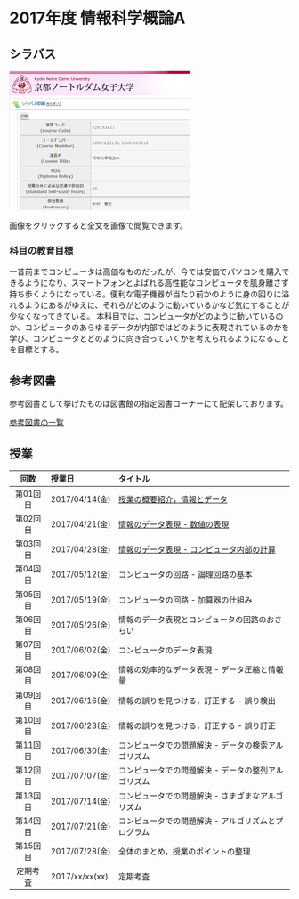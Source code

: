 # 2017年度 情報科学概論A

## シラバス

[![](2017iisA/syllabus-mini.png)](2017iisA/syllabus.png)

画像をクリックすると全文を画像で閲覧できます。

### 科目の教育目標

一昔前までコンピュータは高価なものだったが、今では安価でパソコンを購入できるようになり、スマートフォンとよばれる高性能なコンピュータを肌身離さず持ち歩くようになっている。便利な電子機器が当たり前かのように身の回りに溢れるようにあるがゆえに、それらがどのように動いているかなど気にすることが少なくなってきている。
本科目では、コンピュータがどのように動いているのか、コンピュータのあらゆるデータが内部ではどのように表現されているのかを学び、コンピュータとどのように向き合っていくかを考えられるようになることを目標とする。

## 参考図書

参考図書として挙げたものは図書館の指定図書コーナーにて配架しております。

[参考図書の一覧](2017iisA/references.md)

## 授業

| 回数 | 授業日 | タイトル |
|:-:|:--|:--|
|第01回目|2017/04/14(金)|[授業の概要紹介，情報とデータ](2017iisA/01.md)|
|第02回目|2017/04/21(金)|[情報のデータ表現 - 数値の表現](2017iisA/02.md)|
|第03回目|2017/04/28(金)|[情報のデータ表現 - コンピュータ内部の計算](2017iisA/03.md)|
|第04回目|2017/05/12(金)|コンピュータの回路 - 論理回路の基本|
|第05回目|2017/05/19(金)|コンピュータの回路 - 加算器の仕組み|
|第06回目|2017/05/26(金)|情報のデータ表現とコンピュータの回路のおさらい|
|第07回目|2017/06/02(金)|コンピュータのデータ表現|
|第08回目|2017/06/09(金)|情報の効率的なデータ表現 - データ圧縮と情報量|
|第09回目|2017/06/16(金)|情報の誤りを見つける，訂正する - 誤り検出|
|第10回目|2017/06/23(金)|情報の誤りを見つける，訂正する - 誤り訂正|
|第11回目|2017/06/30(金)|コンピュータでの問題解決 - データの検索アルゴリズム|
|第12回目|2017/07/07(金)|コンピュータでの問題解決 - データの整列アルゴリズム|
|第13回目|2017/07/14(金)|コンピュータでの問題解決 - さまざまなアルゴリズム|
|第14回目|2017/07/21(金)|コンピュータでの問題解決 - アルゴリズムとプログラム|
|第15回目|2017/07/28(金)|全体のまとめ，授業のポイントの整理|
|定期考査|2017/xx/xx(xx)|定期考査|
